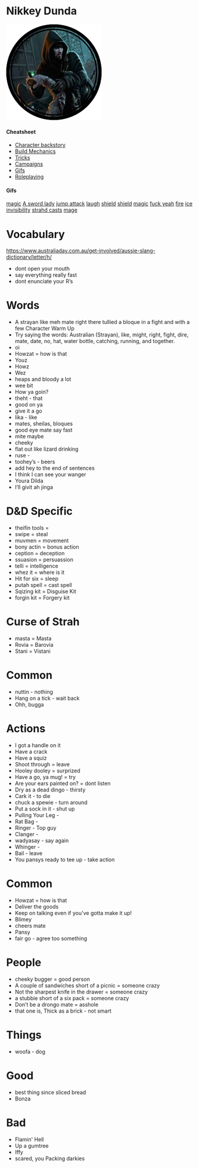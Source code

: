 # Nikkey Dunda 

![](images/token.png)

#### Cheatsheet
- [Character backstory](files/bio.md)
- [Build Mechanics](files/build.md)
- [Tricks](files/tricks.md)
- [Campaigns](files/campaigns.md)
- [Gifs](files/gifs.md)
- [Roleplaying](file/roleplaying.md)

#### Gifs
[magic](https://media.giphy.com/media/l0ExsgrTuACbtPaqQ/giphy.gif)
[A sword lady](http://i.imgur.com/3y4vS0Y.gif)
[jump attack](https://media.giphy.com/media/eB7gTUicfV8Mo/giphy.gif)
[laugh](https://media.giphy.com/media/WgGXJCT4bfZn2/giphy.gif)
[shield](https://media.giphy.com/media/ZbH66DbakHmN8JRkeK/giphy.gif)
[shield](https://media.giphy.com/media/l0HlymZ7Jv6JoiYjC/giphy.gif)
[magic](https://media.giphy.com/media/12NUbkX6p4xOO4/giphy.gif)
[fuck yeah](https://media.giphy.com/media/Qw4X3FoEIKfJPVur4ME/giphy.gif)
[fire](https://media.giphy.com/media/VxO2KjsT6NlpC/giphy.gif)
[ice](https://media.giphy.com/media/QYSZWvBhlfQTL8Fapy/giphy.gif)
[invisibility](https://media.giphy.com/media/Qfo0gkQUepOm2TY3Ny/giphy.gif)
[strahd casts](https://media2.giphy.com/media/bx7jfGscJsm9a/giphy.gif?cid=ecf05e478438f2158765b9f0c6429bd3f082feccb962fafb&rid=giphy.gif)
[mage](https://media0.giphy.com/media/29I6nrDAfZm195rmLH/giphy.gif?cid=ecf05e478136b4ba1363bfdde85a955664e38972accaf1bf&rid=giphy.gif)

# Vocabulary
https://www.australiaday.com.au/get-involved/aussie-slang-dictionary/letter/h/

- dont open your mouth
- say everything really fast
- dont enunciate your R’s

# Words
- A strayan like meh mate right there tullied a bloque in a fight and with a few 
Character Warm Up
- Try saying the words: Australian (Strayan), like, might, right, fight, dire, mate, date, no, hat, water bottle, catching, running, and together.
- oi
- Howzat = how is that 
- Youz 
- Howz
- Wez
- heaps and bloody a lot
- wee bit
- How ya goin?
- theht - that
- good on ya
- give it a go
- lika - like
- mates, sheilas, bloques
- good eye mate say fast
- mite maybe 
- cheeky
- flat out like lizard drinking
- ruse - 
- toohey’s - beers
- add hey to the end of sentences
- I think I can see your wanger
- Youra Dilda
- I’ll givit ah jinga

# D&D Specific
- theifin tools = 
- swipe = steal
- muvmen = movement
- bony actin = bonus action
- ception = deception
- ssuasion = persuassion
- telli = intelligence 
- whez it = where is it
- Hit for six = sleep
- putah spell = cast spell
- Sqizing kit = Disguise Kit
- forgin kit = Forgery kit

# Curse of Strah
- masta = Masta
- Rovia = Barovia
- Stani = Vistani


# Common 
- nuttin - nothing
- Hang on a tick - wait back
- Ohh, bugga 

# Actions
- I got a handle on it 
- Have a crack
- Have a squiz
- Shoot through = leave
- Hooley dooley = surprized
- Have a go, ya mug! = try 
- Are your ears painted on? = dont listen
- Dry as a dead dingo - thirsty
- Cark it - to die
- chuck a spewie - turn around
- Put a sock in it - shut up
- Pulling Your Leg - 
- Rat Bag - 
- Ringer - Top guy
- Clanger - 
- wadyasay - say again
- Whinger - 
- Bail - leave
- You pansys ready to tee up - take action

# Common 
- Howzat = how is that 
- Deliver the goods
- Keep on talking even if you've gotta make it up!
- Blimey
- cheers mate
- Pansy 
- fair go - agree too something

# People
- cheeky bugger = good person
- A couple of sandwiches short of a picnic = someone crazy
- Not the sharpest knife in the drawer = someone crazy
- a stubbie short of a six pack = someone crazy
- Don’t be a drongo mate = asshole
- that one is, Thick as a brick - not smart

# Things
- woofa - dog

# Good
- best thing since sliced bread
- Bonza

# Bad
- Flamin' Hell
- Up a gumtree
- Iffy 
- scared, you Packing darkies
































